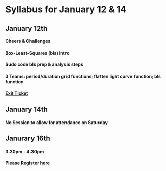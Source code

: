 # Syllabus for January 12 & 14


## January 12th
#### Cheers & Challenges
#### Box-Least-Squares (bls) intro 
#### Sudo code bls prep & analysis steps
#### 3 Teams: period/duration grid functions; flatten light curve function; bls function
#### [Exit Ticket](https://docs.google.com/forms/d/e/1FAIpQLSfhexyVY226Fo7eyEtHve_MwAFkbjSh_eVrbftjhPyLBquDqQ/viewform?usp=sf_link)


## January 14th
#### No Session to allow for attendance on Saturday



## Janurary 16th
#### 3:30pm - 4:30pm
#### Please Register [here](https://forms.gle/pKzRe2tjGR8qWpkx7)